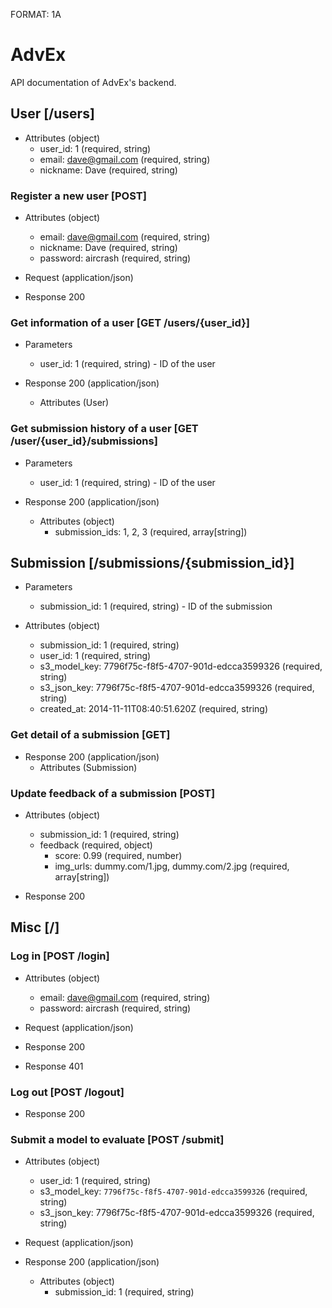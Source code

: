 FORMAT: 1A

# AdvEx

API documentation of AdvEx's backend.

## User [/users]

+ Attributes (object)
    + user_id: 1 (required, string)
    + email: dave@gmail.com (required, string)
    + nickname: Dave (required, string)

### Register a new user [POST]

+ Attributes (object)
    + email: dave@gmail.com (required, string)
    + nickname: Dave (required, string)
    + password: aircrash (required, string)

+ Request (application/json)

+ Response 200

### Get information of a user [GET /users/{user_id}]

+ Parameters
    + user_id: 1 (required, string) - ID of the user

+ Response 200 (application/json)
    + Attributes (User)

### Get submission history of a user [GET /user/{user_id}/submissions]

+ Parameters
    + user_id: 1 (required, string) - ID of the user

+ Response 200 (application/json)
    + Attributes (object)
        + submission_ids: 1, 2, 3 (required, array[string])

## Submission [/submissions/{submission_id}]

+ Parameters
    + submission_id: 1 (required, string) - ID of the submission

+ Attributes (object)
    + submission_id: 1 (required, string)
    + user_id: 1 (required, string)
    + s3_model_key: 7796f75c-f8f5-4707-901d-edcca3599326 (required, string)
    + s3_json_key: 7796f75c-f8f5-4707-901d-edcca3599326 (required, string)
    + created_at: 2014-11-11T08:40:51.620Z (required, string)

### Get detail of a submission [GET]

+ Response 200 (application/json)
    + Attributes (Submission)

### Update feedback of a submission [POST]

+ Attributes (object)
    + submission_id: 1 (required, string)
    + feedback (required, object)
        + score: 0.99 (required, number)
        + img_urls: dummy.com/1.jpg, dummy.com/2.jpg (required, array[string])

+ Response 200

## Misc [/]

### Log in [POST /login]

+ Attributes (object)
    + email: dave@gmail.com (required, string)
    + password: aircrash (required, string)

+ Request (application/json)

+ Response 200

+ Response 401

### Log out [POST /logout]

+ Response 200

### Submit a model to evaluate [POST /submit]

+ Attributes (object)
    + user_id: 1 (required, string)
    + s3_model_key: `7796f75c-f8f5-4707-901d-edcca3599326` (required, string)
    + s3_json_key: 7796f75c-f8f5-4707-901d-edcca3599326 (required, string)

+ Request (application/json)

+ Response 200 (application/json)
    + Attributes (object)
        + submission_id: 1 (required, string)
